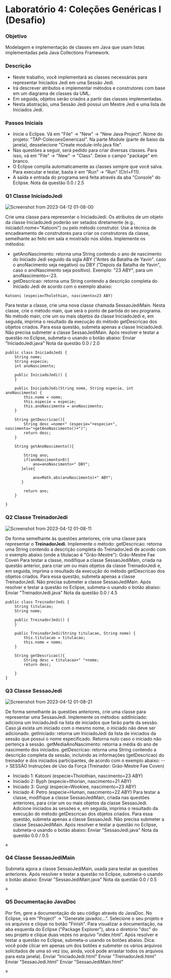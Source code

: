 # Laboratório 4: Coleções Genéricas I (Desafio)
### Objetivo
Modelagem e implementação de classes em Java que usam listas implementadas pela Java Collections Framework.
### Descrição
* Neste trabalho, você implementará as classes necessárias para representar Iniciados Jedi em uma Sessão Jedi.
* Irá descrever atributos e implementar métodos e construtores com base em um diagrama de classes da UML.
* Em seguida, objetos serão criados a partir das classes implementadas.
* Nesta abstração, uma Sessão Jedi possui um Mestre Jedi e uma lista de Iniciados Jedi.
### Passos Iniciais
* Inicie o Eclipse. Vá em "File" → "New" → "New Java Project". Nome do projeto: "TAP-ColecoesGenericasI".
Na parte Module (parte de baixo da janela), desselecione "Create module-info.java file".
* Nas questões a seguir, será pedido para criar diversas classes. Para isso, vá em "File" → "New" → "Class".
Deixe o campo "package" em branco.
* O Eclipse compila automaticamente as classes sempre que você salva. Para executar e testar, basta ir em "Run" → "Run" (Ctrl+F11).
* A saída e entrada do programa será feita através da aba "Console" do Eclipse.
Nota da questão 0.0 / 2.5
### Q1 Classe IniciadoJedi
![Screenshot from 2023-04-12 01-08-00](https://user-images.githubusercontent.com/33138839/231367469-86fbcc62-7f63-4d1a-b2bd-7db4fb129543.png)

Crie uma classe para representar o IniciadoJedi. Os atributos de um objeto da classe IniciadoJedi poderão ser setados diretamente (e.g., iniciado1.nome="Katooni") ou pelo método construtor. Use a técnica de encadeamento de construtores para criar os construtores da classe, semelhante ao feito em sala e mostrado nos slides.
Implemente os métodos:
* getAnoNascimento: retorna uma String contendo o ano de nascimento do Iniciado Jedi seguido da sigla ABY ("Antes da Batalha de Yavin". caso o anoNacimento seja negativo) ou DBY ("Depois da Batalha de Yavin", caso o anoNascimento seja positivo). Exemplo: "23 ABY", para um anoNascimento=-23.
* getDescricao: retorna uma String contendo a descrição completa do Iniciado Jedi de acordo com o exemplo abaixo:
```
Katooni (especie=Tholothian, nascimento=23 ABY)
```
Para testar a classe, crie uma nova classe chamada SessaoJediMain. Nesta classe, crie o método main, que será o ponto de partida do seu programa. No método main, crie um ou mais objetos da classe IniciadoJedi e, em seguida, imprima o resultado da execução do método getDescricao dos objetos criados.
Para essa questão, submeta apenas a classe IniciadoJedi. Não precisa submeter a classe SessaoJediMain.
Após resolver e testar a questão no Eclipse, submeta-o usando o botão abaixo:
Enviar "IniciadoJedi.java"
Nota da questão 0.0 / 2.0
```
public class IniciadoJedi {
    String nome;
    String especie;
    int anoNascimento;

    public IniciadoJedi() {
    }

    public IniciadoJedi(String nome, String especie, int anoNascimento) {
        this.nome = nome;
        this.especie = especie;
        this.anoNascimento = anoNascimento;
    }
       
    String getDescricao(){
        String desc =nome+" (especie="+especie+", nascimento="+getAnoNascimento()+")";   
        return desc;
    }
    
    String getAnoNascimento(){
        
        String ano;
        if(anoNascimento>0){
            ano=anoNascimento+" DBY";
       }else{
            
            ano=Math.abs(anoNascimento)+" ABY";
       }
   
        return ano;
    }
   
}

```
### Q2 Classe TreinadorJedi

![Screenshot from 2023-04-12 01-08-11](https://user-images.githubusercontent.com/33138839/231367466-1d7e2625-e2c4-486d-94ed-23eefd5b2747.png)

De forma semelhante às questões anteriores, crie uma classe para representar o <b>TreinadorJedi</b>.
Implemente o método:
getDescricao: retorna uma String contendo a descrição completa do TreinadorJedi de acordo com o exemplo abaixo (onde a titulacao é "Grão-Mestre"):
Grão-Mestre Fae Coven
Para testar a classe, modifique a classe SessaoJediMain, criada na questão anterior, para criar um ou mais objetos da classe TreinadorJedi e, em seguida, imprima o resultado da execução do método getDescricao dos objetos criados.
Para essa questão, submeta apenas a classe TreinadorJedi. Não precisa submeter a classe SessaoJediMain.
Após resolver e testar a questão no Eclipse, submeta-o usando o botão abaixo:
Enviar "TreinadorJedi.java"
Nota da questão 0.0 / 4.5
```
public class TreinadorJedi {
    String titulacao;
    String nome;

    public TreinadorJedi() {
    }

    public TreinadorJedi(String titulacao, String nome) {
        this.titulacao = titulacao;
        this.nome = nome;
    }
    
    String getDescricao(){
        String desc = titulacao+" "+nome;
        return desc;
        
    }
}
```
### Q3 Classe SessaoJedi

![Screenshot from 2023-04-12 01-08-21](https://user-images.githubusercontent.com/33138839/231367464-3a43e257-ba5d-40ff-8ee4-537b73f79518.png)

De forma semelhante às questões anteriores, crie uma classe para representar uma SessaoJedi.
Implemente os métodos:
addIniciado: adiciona um IniciadoJedi na lista de iniciados que farão parte da sessão. Caso já exista um iniciado com o mesmo nome, o iniciado não deve ser adicionado.
getIniciado: retorna um IniciadoJedi da lista de iniciados da sessão que possui o nome especificado. Retorna nulo caso o iniciado não pertença à sessão.
getMediaAnoNascimento: retorna a média do ano de nascimento dos iniciados.
getDescricao: retorna uma String contendo a descrição completa da sessão, incluindo as informações (getDescricao) do treinador e dos iniciados participantes, de acordo com o exemplo abaixo:
--> SESSÃO Instruções de Uso da Força (Treinador: Grão-Mestre Fae Coven)
  - Iniciado 1: Katooni (especie=Tholothian, nascimento=23 ABY)
  - Iniciado 2: Byph (especie=Ithorian, nascimento=21 ABY)
  - Iniciado 3: Gungi (especie=Wookiee, nascimento=23 ABY)
  - Iniciado 4: Petro (especie=Human, nascimento=22 ABY)
Para testar a classe, modifique a classe SessaoJediMain, criada nas questões anteriores, para criar um ou mais objetos da classe SessaoJedi. Adicione iniciados às sessões e, em seguida, imprima o resultado da execução do método getDescricao dos objetos criados.
Para essa questão, submeta apenas a classe SessaoJedi. Não precisa submeter a classe SessaoJediMain.
Após resolver e testar a questão no Eclipse, submeta-o usando o botão abaixo:
Enviar "SessaoJedi.java"
Nota da questão 0.0 / 0.5
```
a
```
### Q4 Classe SessaoJediMain
Submeta agora a classe SessaoJediMain, usada para testar as questões anteriores.
Após resolver e testar a questão no Eclipse, submeta-o usando o botão abaixo:
Enviar "SessaoJediMain.java"
Nota da questão 0.0 / 0.5
```
a
```
### Q5 Documentação JavaDoc
Por fim, gere a documentação do seu código através do JavaDoc. No Eclipse, vá em "Project" → "Generate javadoc...". Selecione o seu projeto e os arquivos e clique no botão "Finish".
Para visualizar a documentação, na aba esquerda do Eclipse ("Package Explorer"), abra o diretório "doc" do seu projeto e clique duas vezes no arquivo "index.html".
Após resolver e testar a questão no Eclipse, submeta-o usando os botões abaixo.
Dica: você pode clicar em apenas um dos botões e submeter os vários arquivos solicitados de uma só vez (ou, ainda, você pode arrastar todos os arquivos para esta janela).
Enviar "IniciadoJedi.html" Enviar "TreinadorJedi.html" Enviar "SessaoJedi.html" Enviar "SessaoJediMain.html"
```
a
```

